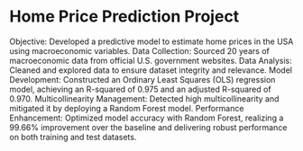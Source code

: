 # Home Price Prediction Project

Objective: Developed a predictive model to estimate home prices in the USA using macroeconomic variables.
Data Collection: Sourced 20 years of macroeconomic data from official U.S. government websites.
Data Analysis: Cleaned and explored data to ensure dataset integrity and relevance.
Model Development: Constructed an Ordinary Least Squares (OLS) regression model, achieving an R-squared of 0.975 and an adjusted R-squared of 0.970.
Multicollinearity Management: Detected high multicollinearity and mitigated it by deploying a Random Forest model.
Performance Enhancement: Optimized model accuracy with Random Forest, realizing a 99.66% improvement over the baseline and delivering robust performance on both training and test datasets.
